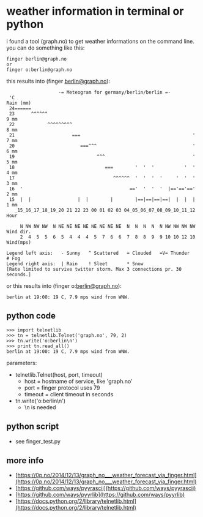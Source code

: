 # weather information in terminal or python

i found a tool (graph.no) to get weather informations on the command line. you can do something like this:

```
finger berlin@graph.no
or 
finger o:berlin@graph.no
```

this results into (finger berlin@graph.no):

```
                   -= Meteogram for germany/berlin/berlin =-
 'C                                                                   Rain (mm)
 24======
 23      ^^^^^^                                                       9 mm
 22            ^^^^^^^^^                                              8 mm
 21                     ===                                         ' 7 mm
 20                        ===^^^                                   ' 6 mm
 19                              ^^^                                ' 5 mm
 18                                 ===        '  '  '           '  ' 4 mm
 17                                    ^^^^^^  '  '  '  '     '  '  ' 3 mm
 16  '                                       =='  '  '  '  |=='=='==' 2 mm
 15  |  |                 |  |        |        |==|==|==|==|  |  |  | 1 mm
   _15_16_17_18_19_20 21 22 23 00 01 02 03 04_05_06_07_08_09_10_11_12 Hour

     N NW NW NW  N NE NE NE NE NE NE NE NE  N  N  N  N  N NW NW NW NW Wind dir.
     2  4  5  5  6  5  4  4  4  5  7  6  6  7  8  8  9  9 10 10 12 10 Wind(mps)

Legend left axis:   - Sunny   ^ Scattered   = Clouded   =V= Thunder   # Fog
Legend right axis:  | Rain    ! Sleet       * Snow
[Rate limited to survive twitter storm. Max 3 connections pr. 30 seconds.]
```


or this results into (finger o:berlin@graph.no):

```
berlin at 19:00: 19 C, 7.9 mps wind from WNW.
```

## python code

```
>>> import telnetlib
>>> tn = telnetlib.Telnet('graph.no', 79, 2)
>>> tn.write('o:berlin\n')
>>> print tn.read_all()
berlin at 19:00: 19 C, 7.9 mps wind from WNW.
```

parameters:

- telnetlib.Telnet(host, port, timeout)
	- host = hostname of service, like 'graph.no'
	- port = finger protocol uses 79
	- timeout = client timeout in seconds
- tn.write('o:berlin\n')
	- \n is needed


## python script
- see finger_test.py


## more info


- [https://0p.no/2014/12/13/graph_no___weather_forecast_via_finger.html](https://0p.no/2014/12/13/graph_no___weather_forecast_via_finger.html)
- [https://github.com/ways/pyyrascii](https://github.com/ways/pyyrascii)
- [https://github.com/ways/pyyrlib](https://github.com/ways/pyyrlib)
- [https://docs.python.org/2/library/telnetlib.html](https://docs.python.org/2/library/telnetlib.html)
